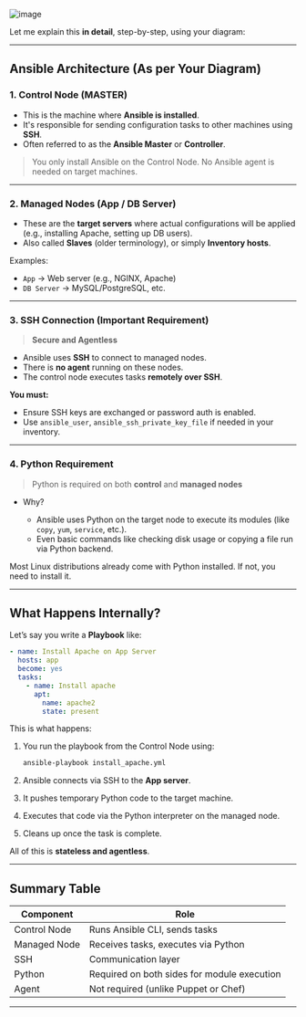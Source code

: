 ![image](https://github.com/user-attachments/assets/06bffcfd-0c18-4f89-9c35-8c77e6ceb05b)


Let me explain this **in detail**, step-by-step, using your diagram:

---

## Ansible Architecture (As per Your Diagram)

### 1. **Control Node (MASTER)**

* This is the machine where **Ansible is installed**.
* It's responsible for sending configuration tasks to other machines using **SSH**.
* Often referred to as the **Ansible Master** or **Controller**.

> You only install Ansible on the Control Node.
> No Ansible agent is needed on target machines.

---

### 2. **Managed Nodes (App / DB Server)**

* These are the **target servers** where actual configurations will be applied (e.g., installing Apache, setting up DB users).
* Also called **Slaves** (older terminology), or simply **Inventory hosts**.

Examples:

* `App` → Web server (e.g., NGINX, Apache)
* `DB Server` → MySQL/PostgreSQL, etc.

---

### 3. **SSH Connection (Important Requirement)**

> **Secure and Agentless**

* Ansible uses **SSH** to connect to managed nodes.
* There is **no agent** running on these nodes.
* The control node executes tasks **remotely over SSH**.

**You must:**

* Ensure SSH keys are exchanged or password auth is enabled.
* Use `ansible_user`, `ansible_ssh_private_key_file` if needed in your inventory.

---

### 4. **Python Requirement**

> Python is required on both **control** and **managed nodes**

* Why?

  * Ansible uses Python on the target node to execute its modules (like `copy`, `yum`, `service`, etc.).
  * Even basic commands like checking disk usage or copying a file run via Python backend.

Most Linux distributions already come with Python installed. If not, you need to install it.

---

## What Happens Internally?

Let’s say you write a **Playbook** like:

```yaml
- name: Install Apache on App Server
  hosts: app
  become: yes
  tasks:
    - name: Install apache
      apt:
        name: apache2
        state: present
```

This is what happens:

1. You run the playbook from the Control Node using:

   ```bash
   ansible-playbook install_apache.yml
   ```

2. Ansible connects via SSH to the **App server**.

3. It pushes temporary Python code to the target machine.

4. Executes that code via the Python interpreter on the managed node.

5. Cleans up once the task is complete.

All of this is **stateless and agentless**.

---

## Summary Table

| Component    | Role                                        |
| ------------ | ------------------------------------------- |
| Control Node | Runs Ansible CLI, sends tasks               |
| Managed Node | Receives tasks, executes via Python         |
| SSH          | Communication layer                         |
| Python       | Required on both sides for module execution |
| Agent        | Not required (unlike Puppet or Chef)      |

---


